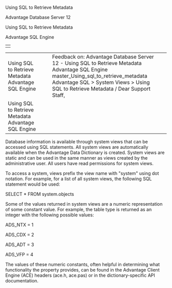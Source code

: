 Using SQL to Retrieve Metadata




Advantage Database Server 12  

Using SQL to Retrieve Metadata

Advantage SQL Engine

|  |
| --- |
|  |

|  |  |  |  |  |
| --- | --- | --- | --- | --- |
| Using SQL to Retrieve Metadata  Advantage SQL Engine |  |  | Feedback on: Advantage Database Server 12 - Using SQL to Retrieve Metadata Advantage SQL Engine master\_Using\_sql\_to\_retrieve\_metadata Advantage SQL > System Views > Using SQL to Retrieve Metadata / Dear Support Staff, |  |
| Using SQL to Retrieve Metadata  Advantage SQL Engine |  |  |  |  |

Database information is available through system views that can be accessed using SQL statements. All system views are automatically available when the Advantage Data Dictionary is created. System views are static and can be used in the same manner as views created by the administrative user. All users have read permissions for system views.

To access a system, views prefix the view name with "system" using dot notation. For example, for a list of all system views, the following SQL statement would be used:

SELECT \* FROM system.objects

Some of the values returned in system views are a numeric representation of some constant value. For example, the table type is returned as an integer with the following possible values:

ADS\_NTX = 1

ADS\_CDX = 2

ADS\_ADT = 3

ADS\_VFP = 4

The values of these numeric constants, often helpful in determining what functionality the property provides, can be found in the Advantage Client Engine (ACE) headers (ace.h, ace.pas) or in the dictionary-specific API documentation.